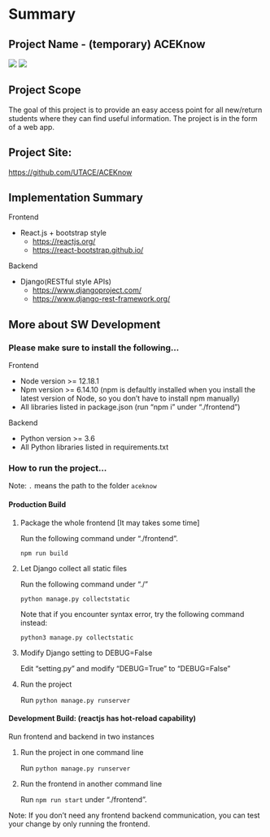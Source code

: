 # Summary
## Project Name - (temporary) ACEKnow
[![](https://github.com/UTACE/ACEKnow/actions/workflows/codeql-analysis.yml/badge.svg)]() 
[![](https://github.com/UTACE/ACEKnow/actions/workflows/linux_build.yml/badge.svg)]()

## Project Scope
The goal of this project is to provide an easy access point for all new/return students where they can find useful information. The project is in the form of a web app.

## Project Site: 
https://github.com/UTACE/ACEKnow

## Implementation Summary
Frontend
 * React.js + bootstrap style
   - https://reactjs.org/
   - https://react-bootstrap.github.io/
    
Backend 
 * Django(RESTful style APIs)
   - https://www.djangoproject.com/
   - https://www.django-rest-framework.org/

## More about SW Development
### Please make sure to install the following…

Frontend
*	Node version >= 12.18.1
*	Npm version >= 6.14.10 (npm is defaultly installed when you install the latest version of Node, so you don’t have to install npm manually)
*	All libraries listed in package.json (run “npm i” under “./frontend”)

Backend
*	Python version >= 3.6
*	All Python libraries listed in requirements.txt

### How to run the project…

Note: ```.``` means the path to the folder ```aceknow```
#### Production Build
1. Package the whole frontend [It may takes some time] 

   Run the following command under “./frontend”.
   ```
   npm run build
   ```

2. Let Django collect all static files

   Run the following command under “./”
   ```
   python manage.py collectstatic
   ```
   Note that if you encounter syntax error, try the following command instead:
   ```
   python3 manage.py collectstatic
   ```
3. Modify Django setting to DEBUG=False
   
   Edit “setting.py” and modify “DEBUG=True” to “DEBUG=False”
4. Run the project
   
   Run <code>python manage.py runserver</code>

#### Development Build: (reactjs has hot-reload capability)
Run frontend and backend in two instances
1. Run the project in one command line
    
   Run <code>python manage.py runserver</code>
2. Run the frontend in another command line

   Run <code>npm run start</code> under “./frontend”.
      
Note: If you don’t need any frontend backend communication, you can test your change by only running the frontend.





